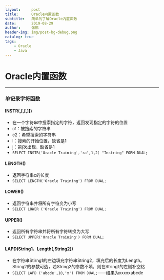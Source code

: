 ```yaml
---
layout:     post 
title:      Oracle内置函数
subtitle:   简单的了解Oracle内置函数
date:       2019-08-29 
author:     张鹏
header-img: img/post-bg-debug.png
catalog: true   
tags:                              
    - Oracle
    - Java
---
```


# Oracle内置函数
------
### 单记录字符函数

#### INSTR(<c1>,<c2>[,<l>[,<j>]])
- 在一个字符串中搜索指定的字符，返回发现指定的字符的位置
- c1：被搜索的字符串
- c2：希望搜索的字符串
- l：搜索的开始位置，缺省是1
- j：第j次出现，缺省是1
- `SELECT INSTR('Oracle Training','ra',1,2) "Instring" FORM DUAL;`

#### LENGTH(<c>)
- 返回字符串c的长度
- `SELECT LENGTH('Oracle Training') FROM DUAL;`

#### LOWER(<c>)
- 返回字符串并将所有字符变为小写
- `SELECT LOWER ('Oracle Training') FROM DUAL;`

#### UPPER(<c>)
- 返回所有字符串并将所有字符转换为大写
- `SELECT UPPER('Oracle Training') FORM DUAL;`

#### LAPD(String1，Length[,String2])
- 在字符串Stirng1的左边填充字符串String2，填充后的长度为Length。String2的参数可选，若String2的参数不填，则在String1的左侧补空格
- `SELECT LAPD ('abcde',10,'x') FROM DUAL;`——结果为xxxxxabcde
